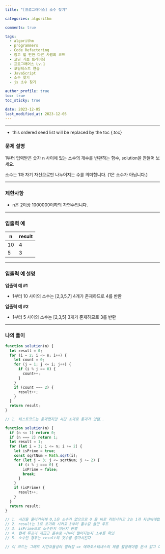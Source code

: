 ```yaml
---
title: "[프로그래머스] 소수 찾기"

categories: algorithm

comments: true

tags:
  - algorithm
  - programmers
  - Code Refactoring
  - 참고 할 만한 다른 사람의 코드
  - 코딩 기초 트레이닝
  - 프로그래머스 Lv.1
  - 코딩테스트 연습
  - JavaScript
  - 소수 찾기
  - js 소수 찾기

author_profile: true
toc: true
toc_sticky: true

date: 2023-12-05
last_modified_at: 2023-12-05
---
```


---

<!-- prettier-ignore -->
* this ordered seed list will be replaced by the toc 
{:toc}

### 문제 설명

1부터 입력받은 숫자 n 사이에 있는 소수의 개수를 반환하는 함수, solution을 만들어 보세요.

소수는 1과 자기 자신으로만 나누어지는 수를 의미합니다.
(1은 소수가 아닙니다.)

---

### 제한사항

- n은 2이상 1000000이하의 자연수입니다.

---

### 입출력 예

| n   | result |
| --- | ------ |
| 10  | 4      |
| 5   | 3      |

---

### 입출력 예 설명

**입출력 예 #1**

- 1부터 10 사이의 소수는 [2,3,5,7] 4개가 존재하므로 4를 반환

**입출력 예 #2**

- 1부터 5 사이의 소수는 [2,3,5] 3개가 존재하므로 3를 반환

---

### 나의 풀이

```jsx
function solution(n) {
  let result = 0;
  for (i = 2; i <= n; i++) {
    let count = 0;
    for (j = 1; j <= i; j++) {
      if (i % j == 0) {
        count++;
      }
    }
    if (count === 2) {
      result++;
    }
  }
  return result;
}

// 1. 테스트코드는 통과했지만 시간 초과로 통과가 안됌..
```

```jsx
function solution(n) {
  if (n <= 1) return 0;
  if (n === 2) return 1;
  let result = 1;
  for (let i = 3; i <= n; i += 2) {
    let isPrime = true;
    const sqrtNum = Math.sqrt(i);
    for (let j = 3; j <= sqrtNum; j += 2) {
      if (i % j === 0) {
        isPrime = false;
        break;
      }
    }
    if (isPrime) {
      result++;
    }
  }
  return result;
}

// 1. 시간을 줄이기위해 0,1은 소수가 없으므로 0 을 바로 리턴시키고 2는 1과 자신밖에없으니 1개 리턴
// 2. result는 1로 초기화 시키고 3부터 홀수값 들만 루프
// 3. isPrime으로 소수인지 아닌지 판별
// 4. 현재 루프가 제곱근 홀수로 나누어 떨어지는지 소수를 확인
// 5. 소수인 경우는 result의 갯수를 증가시킨다

// 이 코드는 그래도 시간효율성이 떨어짐 => 에라토스테네스의 체를 활용해야함 문서 읽고 다시 refac
```
